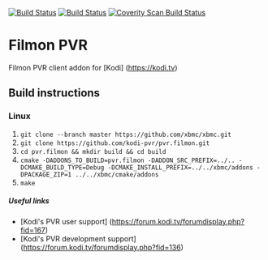 [![Build Status](https://travis-ci.org/kodi-pvr/pvr.filmon.svg?branch=Matrix)](https://travis-ci.org/kodi-pvr/pvr.filmon/branches)
[![Build Status](https://ci.appveyor.com/api/projects/status/github/kodi-pvr/pvr.filmon?branch=Matrix&svg=true)](https://ci.appveyor.com/project/kodi-pvr/pvr-filmon?branch=Matrix)
[![Coverity Scan Build Status](https://scan.coverity.com/projects/5120/badge.svg)](https://scan.coverity.com/projects/5120)

# Filmon PVR
Filmon PVR client addon for [Kodi] (https://kodi.tv)

## Build instructions

### Linux

1. `git clone --branch master https://github.com/xbmc/xbmc.git`
2. `git clone https://github.com/kodi-pvr/pvr.filmon.git`
3. `cd pvr.filmon && mkdir build && cd build`
4. `cmake -DADDONS_TO_BUILD=pvr.filmon -DADDON_SRC_PREFIX=../.. -DCMAKE_BUILD_TYPE=Debug -DCMAKE_INSTALL_PREFIX=../../xbmc/addons -DPACKAGE_ZIP=1 ../../xbmc/cmake/addons`
5. `make`

##### Useful links

* [Kodi's PVR user support] (https://forum.kodi.tv/forumdisplay.php?fid=167)
* [Kodi's PVR development support] (https://forum.kodi.tv/forumdisplay.php?fid=136)

